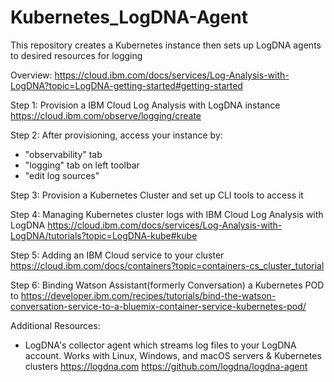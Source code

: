 # Kubernetes_LogDNA-Agent
This repository creates a Kubernetes instance then sets up LogDNA agents to desired resources for logging

Overview: https://cloud.ibm.com/docs/services/Log-Analysis-with-LogDNA?topic=LogDNA-getting-started#getting-started

Step 1: Provision a IBM Cloud Log Analysis with LogDNA instance https://cloud.ibm.com/observe/logging/create 

Step 2: After provisioning, access your instance by: 
- "observability" tab
- "logging" tab on left toolbar
- "edit log sources" 

Step 3: Provision a Kubernetes Cluster and set up CLI tools to access it

Step 4: Managing Kubernetes cluster logs with IBM Cloud Log Analysis with LogDNA https://cloud.ibm.com/docs/services/Log-Analysis-with-LogDNA/tutorials?topic=LogDNA-kube#kube

Step 5: Adding an IBM Cloud service to your cluster https://cloud.ibm.com/docs/containers?topic=containers-cs_cluster_tutorial

Step 6: Binding Watson Assistant(formerly Conversation) a Kubernetes POD to https://developer.ibm.com/recipes/tutorials/bind-the-watson-conversation-service-to-a-bluemix-container-service-kubernetes-pod/





Additional Resources:
- LogDNA's collector agent which streams log files to your LogDNA account. Works with Linux, Windows, and macOS servers & Kubernetes clusters https://logdna.com https://github.com/logdna/logdna-agent
